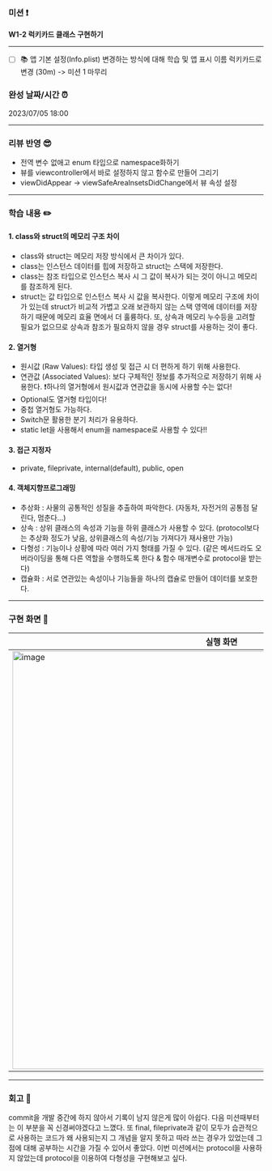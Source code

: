 ### 미션 ❗️
**W1-2 럭키카드 클래스 구현하기**
* * *    

- [ ] 📚 앱 기본 설정(Info.plist) 변경하는 방식에 대해 학습 및 앱 표시 이름 럭키카드로 변경 (30m) -> 미션 1 마무리      
### 완성 날짜/시간 ⏰
2023/07/05 18:00   
* * *    
### 리뷰 반영 😎
- 전역 변수 없애고 enum 타입으로 namespace화하기
- 뷰를 viewcontroller에서 바로 설정하지 않고 함수로 만들어 그리기
- viewDidAppear -> viewSafeAreaInsetsDidChange에서 뷰 속성 설정   
* * * 
### 학습 내용 ✏️   
#### 1. class와 struct의 메모리 구조 차이
- class와 struct는 메모리 저장 방식에서 큰 차이가 있다.
- class는 인스턴스 데이터를 힙에 저장하고 struct는 스택에 저장한다.
- class는 참조 타입으로 인스턴스 복사 시 그 값이 복사가 되는 것이 아니고 메모리를 참조하게 된다.
- struct는 값 타입으로 인스턴스 복사 시 값을 복사한다.
이렇게 메모리 구조에 차이가 있는데 struct가 비교적 가볍고 오래 보관하지 않는 스택 영역에 데이터를 저장하기 때문에 메모리 효율 면에서 더 훌륭하다. 또, 상속과 메모리 누수등을 고려할 필요가 없으므로 상속과 참조가 필요하지 않을 경우 struct를 사용하는 것이 좋다.

#### 2. 열거형
- 원시값 (Raw Values): 타입 생성 및 접근 시 더 편하게 하기 위해 사용한다.
- 연관값 (Associated Values): 보다 구체적인 정보를 추가적으로 저장하기 위해 사용한다.
❗️하나의 열거형에서 원시값과 연관값을 동시에 사용할 수는 없다!
- Optional도 열거형 타입이다!
- 중첩 열거형도 가능하다.
- Switch문 활용한 분기 처리가 유용하다.
- static let을 사용해서 enum을 namespace로 사용할 수 있다!!

#### 3. 접근 지정자
- private, fileprivate, internal(default), public, open

#### 4. 객체지향프로그래밍
- 추상화 : 사물의 공통적인 성질을 추출하여 파악한다. (자동차, 자전거의 공통점 달린다, 멈춘다...)
- 상속 : 상위 클래스의 속성과 기능을 하위 클래스가 사용할 수 있다. (protocol보다는 추상화 정도가 낮음, 상위클래스의 속성/기능 가져다가 재사용만 가능)
- 다형성 : 기능이나 상황에 따라 여러 가지 형태를 가질 수 있다. (같은 메서드라도 오버라이딩을 통해 다른 역할을 수행하도록 한다 & 함수 매개변수로 protocol을 받는다)
- 캡슐화 : 서로 연관있는 속성이나 기능들을 하나의 캡슐로 만들어 데이터를 보호한다.
* * *   

### 구현 화면 📱  
|실행 화면|
|---|
|<img width="826" alt="image" src="https://github.com/sumin305/ios-luckycardgame/assets/110437548/b280ce0d-c22f-45d1-b210-b5afcda79520">|

* * *   


### 회고 💭
commit을 개발 중간에 하지 않아서 기록이 남지 않은게 많이 아쉽다. 다음 미션때부터는 이 부분을 꼭 신경써야겠다고 느꼈다. 또 final, fileprivate과 같이 모두가 습관적으로 사용하는 코드가 왜 사용되는지 그 개념을 알지 못하고 따라 쓰는 경우가 있었는데 그 점에 대해 공부하는 시간을 가질 수 있어서 좋았다. 이번 미션에서는 protocol을 사용하지 않았는데 protocol을 이용하여 다형성을 구현해보고 싶다.
